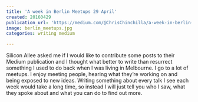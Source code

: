 ```yaml
---
title: 'A week in Berlin Meetups 29 April'
created: 20160429
publication_url: 'https://medium.com/@ChrisChinchilla/a-week-in-berlin-meetups-29th-april-d392b505a75a#.sgy49u2qy'
image: berlin_meetups.jpg
categories: writing medium

---
```

Silicon Allee asked me if I would like to contribute some posts to their Medium publication and I thought what better to write than resurrect something I used to do back when I was living in Melbourne.
I go to a lot of meetups. I enjoy meeting people, hearing what they’re working on and being exposed to new ideas. Writing something about every talk I see each week would take a long time, so instead I will just tell you who I saw, what they spoke about and what you can do to find out more.
